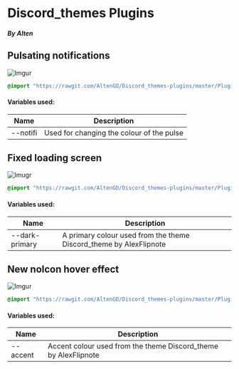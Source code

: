 # Discord_themes  Plugins
##### By Alten

## Pulsating notifications

![Imgur](https://i.imgur.com/dm1C4d9.gif)

```css
@import "https://rawgit.com/AltenGD/Discord_themes-plugins/master/Plugins/NotifPulse.css";
```
#### Variables used:
|Name|Description|
|-|-|
|--notifi|Used for changing the colour of the pulse|

## Fixed loading screen

![Imugr](https://i.imgur.com/KlVIrak.png)

```css
@import "https://rawgit.com/AltenGD/Discord_themes-plugins/master/Plugins/fixinloadin.css";
```
#### Variables used:
|Name|Description|
|-|-|
|--dark-primary|A primary colour used from the theme Discord_theme by AlexFlipnote|

## New noIcon hover effect

![Imgur](https://i.imgur.com/CnhKDMp.gif)

```css
@import "https://rawgit.com/AltenGD/Discord_themes-plugins/master/Plugins/noiconthingu";
```
#### Variables used:
|Name|Description|
|-|-|
|--accent|Accent colour used from the theme Discord_theme by AlexFlipnote|
